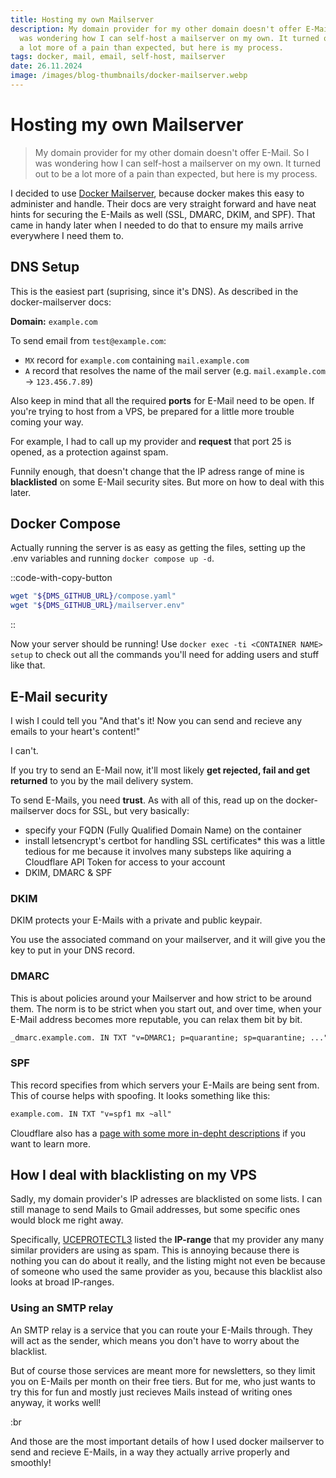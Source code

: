 ```yaml
---
title: Hosting my own Mailserver
description: My domain provider for my other domain doesn't offer E-Mail. So I
  was wondering how I can self-host a mailserver on my own. It turned out to be
  a lot more of a pain than expected, but here is my process.
tags: docker, mail, email, self-host, mailserver
date: 26.11.2024
image: /images/blog-thumbnails/docker-mailserver.webp
---
```


# Hosting my own Mailserver

> My domain provider for my other domain doesn't offer E-Mail. So I was wondering how I can self-host a mailserver on my own. It turned out to be a lot more of a pain than expected, but here is my process.

I decided to use [Docker Mailserver](https://docker-mailserver.github.io/docker-mailserver/latest/), because docker makes this easy to administer and handle. Their docs are very straight forward and have neat hints for securing the E-Mails as well (SSL, DMARC, DKIM, and SPF). That came in handy later when I needed to do that to ensure my mails arrive everywhere I need them to.

## DNS Setup

This is the easiest part (suprising, since it's DNS). As described in the docker-mailserver docs:

**Domain:** `example.com`

To send email from `test@example.com`:

- `MX` record for `example.com` containing `mail.example.com`
- `A` record that resolves the name of the mail server (e.g. `mail.example.com` -> `123.456.7.89`)

Also keep in mind that all the required **ports** for E-Mail need to be open. If you're trying to host from a VPS, be prepared for a little more trouble coming your way.

For example, I had to call up my provider and **request** that port 25 is opened, as a protection against spam.

Funnily enough, that doesn't change that the IP adress range of mine is **blacklisted** on some E-Mail security sites. But more on how to deal with this later.

## Docker Compose

Actually running the server is as easy as getting the files, setting up the .env variables and running `docker compose up -d`.

::code-with-copy-button
```bash [get-docker-mailserver.sh]
wget "${DMS_GITHUB_URL}/compose.yaml"
wget "${DMS_GITHUB_URL}/mailserver.env"
```
::

Now your server should be running! Use `docker exec -ti <CONTAINER NAME> setup` to check out all the commands you'll need for adding users and stuff like that.

## E-Mail security

I wish I could tell you "And that's it! Now you can send and recieve any emails to your heart's content!"

I can't.

If you try to send an E-Mail now, it'll most likely **get rejected, fail and get returned** to you by the mail delivery system.

To send E-Mails, you need **trust**. As with all of this, read up on the docker-mailserver docs for SSL, but very basically:

- specify your FQDN (Fully Qualified Domain Name) on the container
- install letsencrypt's certbot for handling SSL certificates\* this was a little tedious for me because it involves many substeps like aquiring a Cloudflare API Token for access to your account
- DKIM, DMARC & SPF

### DKIM

DKIM protects your E-Mails with a private and public keypair.

You use the associated command on your mailserver, and it will give you the key to put in your DNS record.

### DMARC

This is about policies around your Mailserver and how strict to be around them. The norm is to be strict when you start out, and over time, when your E-Mail address becomes more reputable, you can relax them bit by bit.

```diff [dns.txt]
_dmarc.example.com. IN TXT "v=DMARC1; p=quarantine; sp=quarantine; ..."
```

### SPF

This record specifies from which servers your E-Mails are being sent from. This of course helps with spoofing. It looks something like this:

```diff [dns.txt]
example.com. IN TXT "v=spf1 mx ~all"
```

Cloudflare also has a [page with some more in-depht descriptions](https://www.cloudflare.com/learning/email-security/dmarc-dkim-spf/) if you want to learn more.

## How I deal with blacklisting on my VPS

Sadly, my domain provider's IP adresses are blacklisted on some lists. I can still manage to send Mails to Gmail addresses, but some specific ones would block me right away.

Specifically, [UCEPROTECTL3](https://mxtoolbox.com/problem/blacklist/uceprotectl3) listed the **IP-range** that my provider any many similar providers are using as spam. This is annoying because there is nothing you can do about it really, and the listing might not even be because of someone who used the same provider as you, because this blacklist also looks at broad IP-ranges.

### Using an SMTP relay

An SMTP relay is a service that you can route your E-Mails through. They will act as the sender, which means you don't have to worry about the blacklist.

But of course those services are meant more for newsletters, so they limit you on E-Mails per month on their free tiers. But for me, who just wants to try this for fun and mostly just recieves Mails instead of writing ones anyway, it works well!

:br

And those are the most important details of how I used docker mailserver to send and recieve E-Mails, in a way they actually arrive properly and smoothly!
